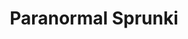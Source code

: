 ---
slug: paranormal-sprunki-2408
title: Paranormal Sprunki
description: "Paranormal Sprunki is an exciting online game. Play for free directly in your browser!"
icon: /images/popular_mods/Paranormal Sprunki.png
url: https://wowtbc.net/sprunkin/paranormal/index.html
previewImage: /images/popular_mods/Paranormal Sprunki.png
type: popular mods

# SEO配置
seo:
  title: "Paranormal Sprunki - Play Free Online Game | Fun Browser Games"
  description: "Paranormal Sprunki - Play this fun online game for free in your browser. No download required!"
  ogImage: "/images/popular_mods/Paranormal Sprunki.png"
  keywords: "paranormal-sprunki-2408, online game, browser game, free game, popular mods game, play online"

videoUrls:
  - https://www.youtube.com/embed/example1
  - https://www.youtube.com/embed/example2

whyPlay:
  title: "Why Play Paranormal Sprunki?"
  items:
    - "Immersive Gameplay: Paranormal Sprunki offers an engaging and immersive gaming experience that will keep you entertained for hours"
    - "Challenging Levels: Test your skills with increasingly difficult challenges and obstacles"
    - "Beautiful Graphics: Enjoy stunning visuals and smooth animations that bring the game world to life"
    - "Regular Updates: New content and features are added regularly to keep the game fresh and exciting"
    - "Free to Play: Experience all the fun without spending a penny"
    - "Community Features: Connect with other players, share strategies, and compete for high scores"
    - "Cross-Platform: Play on any device with a web browser, no downloads required"

features:
  title: "Key Features of Paranormal Sprunki"
  image: "/images/popular_mods/Paranormal Sprunki.png"
  items:
    - "Intuitive Controls: Easy to learn controls make Paranormal Sprunki accessible for players of all skill levels"
    - "Multiple Game Modes: Enjoy various gameplay options that provide different challenges and experiences"
    - "Character Customization: Personalize your gaming experience with unique characters and items"
    - "Achievement System: Complete special tasks to earn rewards and recognition"
    - "Leaderboards: Compete with players worldwide and see who can achieve the highest scores"

characteristics:
  title: "Game Characteristics"
  image: "/images/popular_mods/Paranormal Sprunki.png"
  items:
    - "Genre: Popular mods game with elements of strategy and skill"
    - "Difficulty: Suitable for both casual gamers and those seeking a challenge"
    - "Play Time: Quick sessions or extended gameplay, depending on your preference"
    - "Art Style: Vibrant and engaging visuals that enhance the gaming experience"
    - "Sound Design: Immersive audio that complements the gameplay perfectly"

info: "Paranormal Sprunki is an exciting online game that offers players a unique and engaging gaming experience. With its intuitive controls, stunning visuals, and challenging gameplay, Paranormal Sprunki provides hours of entertainment for players of all ages and skill levels. Whether you're looking for a quick gaming session during a break or an extended play session, Paranormal Sprunki delivers an immersive experience that will keep you coming back for more. The game features multiple levels of increasing difficulty, ensuring that players are constantly challenged as they progress. With regular updates adding new content and features, Paranormal Sprunki remains fresh and exciting, providing endless entertainment options for its growing community of players."

howToPlayIntro: "Welcome to Paranormal Sprunki! This guide will walk you through the basics and help you master the game. Whether you're a beginner or looking to improve your skills, these tips and instructions will enhance your gaming experience."

howToPlaySteps:
  - title: "Getting Started"
    description: "Begin your Paranormal Sprunki adventure by familiarizing yourself with the controls. Use your keyboard or mouse to navigate through the game interface. The tutorial will guide you through the basic mechanics and help you understand the objectives."
  - title: "Understanding the Objectives"
    description: "In Paranormal Sprunki, your main goal is to progress through levels by completing specific objectives. Each level presents unique challenges that require different strategies and approaches."
  - title: "Mastering the Controls"
    description: "Practice using the controls to improve your precision and reaction time. Paranormal Sprunki requires quick reflexes and strategic thinking to overcome obstacles and defeat opponents."
  - title: "Utilizing Power-ups"
    description: "Collect power-ups throughout the game to enhance your abilities and overcome difficult challenges. Each power-up offers unique advantages that can be crucial for success."
  - title: "Developing Strategies"
    description: "As you progress in Paranormal Sprunki, develop effective strategies for different scenarios. Analyze patterns, anticipate challenges, and adapt your approach to maximize your performance."

faq:
  title: "Frequently Asked Questions about Paranormal Sprunki"
  items:
    - question: "Is Paranormal Sprunki free to play?"
      answer: "Yes, Paranormal Sprunki is completely free to play directly in your web browser. No downloads or purchases are required to enjoy the full game experience."
    - question: "Can I play Paranormal Sprunki on mobile devices?"
      answer: "Yes, Paranormal Sprunki is optimized for both desktop and mobile play. You can enjoy the game on any device with a web browser and internet connection."
    - question: "Are there any in-game purchases?"
      answer: "While Paranormal Sprunki is free to play, there may be optional in-game purchases available for cosmetic items or additional features that don't affect core gameplay."
    - question: "How often is Paranormal Sprunki updated?"
      answer: "The developers regularly update Paranormal Sprunki with new content, features, and improvements based on player feedback and game performance."
    - question: "Can I play Paranormal Sprunki offline?"
      answer: "Currently, Paranormal Sprunki requires an internet connection to play as it's a browser-based online game."
    - question: "Is Paranormal Sprunki suitable for children?"
      answer: "Yes, Paranormal Sprunki is designed to be family-friendly and suitable for players of all ages."
    - question: "How do I report bugs or issues?"
      answer: "If you encounter any problems while playing Paranormal Sprunki, you can report them through the game's support page or contact the developers directly through their website."
    - question: "Still Have Questions?"
      answer: "If you have additional questions about Paranormal Sprunki that aren't covered in this FAQ, please visit our support center or contact our customer service team for assistance."
---